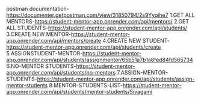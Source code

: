 postman documentation-https://documenter.getpostman.com/view/31850794/2s9Yyqihe7
1.GET ALL MENTORS-https://student-mentor-app.onrender.com/api/mentors/
2.GET ALL STUDENTS-https://student-mentor-app.onrender.com/api/students/
3.CREATE NEW MENTOR-https://student-mentor-app.onrender.com/api/mentors/create
4.CREATE NEW STUDENT-https://student-mentor-app.onrender.com/api/students/create
5.ASSIGNSTUDENT-MENTOR-https://student-mentor-app.onrender.com/api/students/assignmentor/65b51a7b1a8fed84fd565734
6.NO-MENTOR STUDENTS-https://student-mentor-app.onrender.com/api/students/no-mentors
7.ASSIGN-MENTOR-STUDENTS-https://student-mentor-app.onrender.com/api/students/assign-mentor-students
8.MENTOR-STUDENTS-LIST-https://student-mentor-app.onrender.com/api/students/mentor-students/Sivagami
